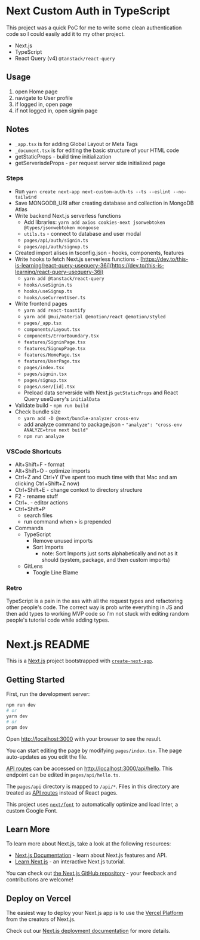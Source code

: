 # Next Custom Auth in TypeScript
This project was a quick PoC for me to write some clean authentication code so I could easily add it to my other project.
- Next.js
- TypeScript
- React Query (v4) `@tanstack/react-query` 

## Usage
1. open Home page
2. navigate to User profile
3. if logged in, open page
4. if not logged in, open signin page

## Notes
- `_app.tsx` is for adding Global Layout or Meta Tags
- `_document.tsx` is for editing the basic structure of your HTML code
- getStaticProps - build time initialization
- getServerisdeProps - per request server side initialized page

### Steps
- Run `yarn create next-app next-custom-auth-ts --ts --eslint --no-tailwind`
- Save MONGODB_URI after creating database and collection in MongoDB Atlas
- Write backend Next.js serverless functions
  - Add libraries: `yarn add axios cookies-next jsonwebtoken @types/jsonwebtoken mongoose` 
  - `utils.ts` - connect to database and user modal
  - `pages/api/auth/signin.ts`
  - `pages/api/auth/signup.ts`
- Created import alises in tsconfig.json - hooks, components, features
- Write hooks to fetch Next.js serverless functions - [https://dev.to/this-is-learning/react-query-usequery-36i](https://dev.to/this-is-learning/react-query-usequery-36i)
  - `yarn add @tanstack/react-query`
  - `hooks/useSignin.ts`
  - `hooks/useSignup.ts`
  - `hooks/useCurrentUser.ts`
- Write frontend pages
  - `yarn add react-toastify`
  - `yarn add @mui/material @emotion/react @emotion/styled`
  - `pages/_app.tsx`
  - `components/Layout.tsx`
  - `components/ErrorBoundary.tsx`
  - `features/SigninPage.tsx`
  - `features/SignupPage.tsx`
  - `features/HomePage.tsx`
  - `features/UserPage.tsx`
  - `pages/index.tsx`
  - `pages/signin.tsx`
  - `pages/signup.tsx`
  - `pages/user/[id].tsx`
  - Preload data serverside with Next.js `getStaticProps` and React Query useQuery's `initialData`
- Validate build - `npm run build`
- Check bundle size
  - `yarn add -D @next/bundle-analyzer cross-env`
  - add analyze command to package.json - `"analyze": "cross-env ANALYZE=true next build"`
  - `npm run analyze`

### VSCode Shortcuts
- Alt+Shift+F - format
- Alt+Shift+O - optimize imports
- Ctrl+Z and Ctrl+Y (I've spent too much time with that Mac and am clicking Ctrl+Shift+Z now)
- Ctrl+Shift+E - change context to directory structure
- F2 - rename stuff
- Ctrl+. - editor actions
- Ctrl+Shift+P
  - search files
  - run command when `>` is prepended
- Commands
  - TypeScript
    - Remove unused imports
    - Sort Imports
      - note: Sort Imports just sorts alphabetically and not as it should (system, package, and then custom imports)
  - GitLens
    - Toogle Line Blame

### Retro
TypeScript is a pain in the ass with all the request types and refactoring other people's code. The correct way is prob write everything in JS and then add types to working MVP code so I'm not stuck with editing random people's tutorial code while adding types.


# Next.js README
This is a [Next.js](https://nextjs.org/) project bootstrapped with [`create-next-app`](https://github.com/vercel/next.js/tree/canary/packages/create-next-app).

## Getting Started

First, run the development server:

```bash
npm run dev
# or
yarn dev
# or
pnpm dev
```

Open [http://localhost:3000](http://localhost:3000) with your browser to see the result.

You can start editing the page by modifying `pages/index.tsx`. The page auto-updates as you edit the file.

[API routes](https://nextjs.org/docs/api-routes/introduction) can be accessed on [http://localhost:3000/api/hello](http://localhost:3000/api/hello). This endpoint can be edited in `pages/api/hello.ts`.

The `pages/api` directory is mapped to `/api/*`. Files in this directory are treated as [API routes](https://nextjs.org/docs/api-routes/introduction) instead of React pages.

This project uses [`next/font`](https://nextjs.org/docs/basic-features/font-optimization) to automatically optimize and load Inter, a custom Google Font.

## Learn More

To learn more about Next.js, take a look at the following resources:

- [Next.js Documentation](https://nextjs.org/docs) - learn about Next.js features and API.
- [Learn Next.js](https://nextjs.org/learn) - an interactive Next.js tutorial.

You can check out [the Next.js GitHub repository](https://github.com/vercel/next.js/) - your feedback and contributions are welcome!

## Deploy on Vercel

The easiest way to deploy your Next.js app is to use the [Vercel Platform](https://vercel.com/new?utm_medium=default-template&filter=next.js&utm_source=create-next-app&utm_campaign=create-next-app-readme) from the creators of Next.js.

Check out our [Next.js deployment documentation](https://nextjs.org/docs/deployment) for more details.
